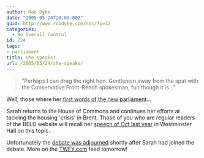 ```yaml
---
author: Rob Dyke
date: "2005-05-24T20:08:00Z"
guid: http://www.robdyke.com/noc/?p=12
categories:
  - No Overall Control
id: 724
tags:
- parliament
title: She speaks!
url: /2005/05/24/she-speaks/
---
```

> "Perhaps I can drag the right hon. Gentleman away from the spat with the Conservative Front-Bench spokesman, fun though it is..."

Well, those where her [first words of the new parliament](http://www.theyworkforyou.com/debate/?id=2005-05-23.523.1)...

Sarah returns to the House of Commons and continues her efforts at tackling the housing 'crisis' in Brent. Those of you who are regular readers of the BELD website will recall her [speech of Oct last year](http://www.brentlibdems.org.uk/articles/20.html) in Westminster Hall on this topic.

Unfortunately the [debate was adjourned](http://www.theyworkforyou.com/debates/?id=2005-05-23.420.2#g523.1) shortly after Sarah had joined the debate. More on the [TWFY.com](http://www.theyworkforyou.com) feed tomorrow!